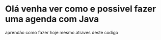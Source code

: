 # Olá venha ver como e possivel fazer uma agenda com Java  
aprendão como fazer hoje mesmo atraves deste codigo 
